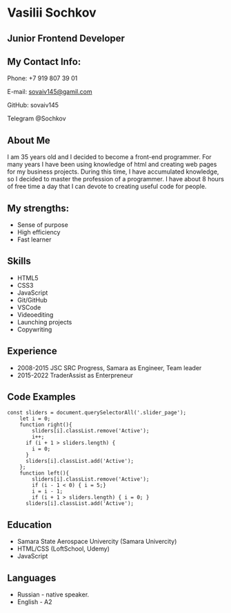 # Vasilii Sochkov
## Junior Frontend Developer

## My Contact Info:
Phone: +7 919 807 39 01

E-mail: sovaiv145@gamil.com

GitHub: sovaiv145

Telegram @Sochkov

## About Me
I am 35 years old and I decided to become a front-end programmer. For many years I have been using knowledge of html and creating web pages for my business projects. During this time, I have accumulated knowledge, so I decided to master the profession of a programmer. I have about 8 hours of free time a day that I can devote to creating useful code for people.

## My strengths:
* Sense of purpose
* High efficiency
* Fast learner

## Skills

* HTML5
* CSS3
* JavaScript
* Git/GitHub
* VSCode
* Videoediting
* Launching projects
* Copywriting

## Experience
* 2008-2015 JSC SRC Progress, Samara as Engineer, Team leader
* 2015-2022 TraderAssist as Enterpreneur

## Code Examples

```
const sliders = document.querySelectorAll('.slider_page');
    let i = 0;
    function right(){
        sliders[i].classList.remove('Active');
        i++;
      if (i + 1 > sliders.length) {
        i = 0;
      }
      sliders[i].classList.add('Active');
    };
    function left(){
        sliders[i].classList.remove('Active');
        if (i - 1 < 0) { i = 5;}
        i = i - 1;
        if (i + 1 > sliders.length) { i = 0; }
      sliders[i].classList.add('Active');
```

## Education
* Samara State Aerospace Univercity (Samara Univercity)
* HTML/CSS (LoftSchool, Udemy)
* JavaScript

## Languages
* Russian - native speaker.
* English - A2